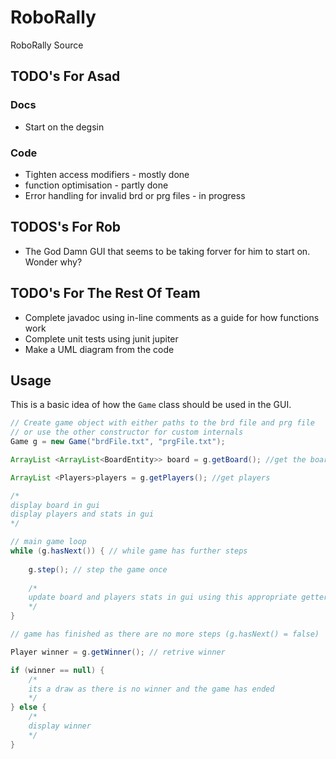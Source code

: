 # RoboRally
RoboRally Source
## TODO's For Asad
### Docs
 - Start on the degsin
### Code
 - Tighten access modifiers - mostly done  
 - function optimisation - partly done  
 - Error handling for invalid brd or prg files - in progress 
 
 ## TODOS's For Rob
 - The God Damn GUI that seems to be taking forver for him to start on. Wonder why? 

## TODO's For The Rest Of Team
 - Complete javadoc using in-line comments as a guide for how functions work 
 - Complete unit tests using junit jupiter 
 - Make a UML diagram from  the code 

## Usage 
This is a basic idea of how the ```Game``` class should be used in the GUI.
```java
// Create game object with either paths to the brd file and prg file
// or use the other constructor for custom internals
Game g = new Game("brdFile.txt", "prgFile.txt");

ArrayList <ArrayList<BoardEntity>> board = g.getBoard(); //get the board

ArrayList <Players>players = g.getPlayers(); //get players

/*
display board in gui
display players and stats in gui
*/

// main game loop
while (g.hasNext()) { // while game has further steps
    
    g.step(); // step the game once
    
    /*
    update board and players stats in gui using this appropriate getters
    */
}

// game has finished as there are no more steps (g.hasNext() = false)

Player winner = g.getWinner(); // retrive winner

if (winner == null) {
    /*
    its a draw as there is no winner and the game has ended
    */
} else {
    /*
    display winner
    */
}
```
  

		
